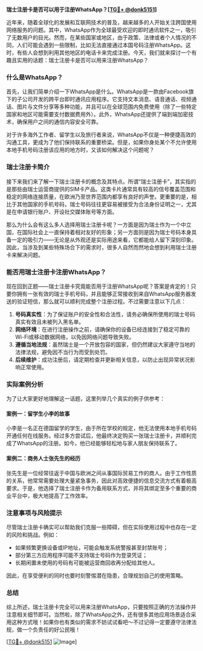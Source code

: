 **瑞士注册卡是否可以用于注册WhatsApp？[[TG💪+ @donk5151](https://t.me/s/donk5151)]**

近年来，随着全球化的发展和互联网技术的普及，越来越多的人开始关注跨国使用网络服务的问题。其中，WhatsApp作为全球最受欢迎的即时通讯软件之一，吸引了无数用户的目光。然而，在某些国家或地区，由于政策、法律或者个人情况的不同，人们可能会遇到一些限制，比如无法直接通过本国号码注册WhatsApp。这时，有些人会想到利用其他地区的电话卡来完成注册。今天，我们就来探讨一个有趣且实用的话题：瑞士注册卡是否可以用来注册WhatsApp？

### 什么是WhatsApp？

首先，让我们简单介绍一下WhatsApp是什么。WhatsApp是一款由Facebook旗下的子公司开发的跨平台即时通讯应用程序。它支持文本消息、语音通话、视频通话、图片与文件分享等多种功能，并且可以在全球范围内免费使用（除了一些特定国家和地区可能需要支付数据费用外）。此外，WhatsApp还提供了端到端加密技术，确保用户之间的通信内容安全可靠。

对于许多海外工作者、留学生以及旅行者来说，WhatsApp不仅是一种便捷高效的沟通工具，更成为了他们保持联系的重要桥梁。但是，如果你身处某个不允许使用本地手机号码注册该应用的地方时，又该如何解决这个问题呢？

### 瑞士注册卡简介

接下来我们来了解一下瑞士注册卡的概念及其特点。所谓“瑞士注册卡”，其实指的是那些由瑞士运营商提供的SIM卡产品。这类卡片通常具有较高的信号覆盖范围和稳定的网络连接质量，在欧洲乃至世界范围内都享有良好的声誉。更重要的是，相比于其他国家的手机号码，瑞士号码往往更容易被接受为合法身份证明之一，尤其是在申请银行账户、开设社交媒体账号等方面。

那么为什么会有这么多人选择用瑞士注册卡呢？一方面是因为瑞士作为一个中立国，在国际社会上一直保持着相对友好的形象；另一方面则是因为瑞士号码本身具备一定的吸引力——无论是从外观还是实际用途来看，它都能给人留下深刻印象。因此，当涉及到某些特殊场合下的需求时，很多人自然而然地会想到利用瑞士注册卡来解决问题。

### 能否用瑞士注册卡注册WhatsApp？

现在回到正题——瑞士注册卡究竟能否用于注册WhatsApp呢？答案是肯定的！只要你拥有一张有效的瑞士手机号码，并且能够正常接收到来自WhatsApp服务器发送的验证短信，那么就可以顺利完成整个注册过程。不过需要注意以下几点：

1. **号码真实性**：为了保证账户的安全性和合法性，请务必确保所使用的瑞士号码真实有效且未被列入黑名单。
2. **网络环境**：在进行注册操作之前，请确保你的设备已经连接到了稳定可靠的Wi-Fi或移动数据网络，以免因网络问题导致失败。
3. **遵循当地法规**：虽然瑞士是一个开放包容的国家，但仍然建议大家遵守当地的法律法规，避免因不当行为而受到处罚。
4. **后续维护**：成功注册后，请定期检查并更新相关信息，以防止出现异常状况影响正常使用。

### 实际案例分析

为了让大家更好地理解这一话题，这里列举几个真实的例子供参考：

#### 案例一：留学生小李的故事
小李是一名正在德国留学的学生，由于所在学校的规定，他无法使用本地手机号码开通任何在线服务。经过多方尝试后，他最终决定购买一张瑞士注册卡，并顺利完成了WhatsApp的注册。如今，他已经能够轻松地与家人朋友保持联系了。

#### 案例二：商务人士张先生的经历
张先生是一位经常往返于中国与欧洲之间从事国际贸易工作的商人。由于工作性质的关系，他常常需要处理大量紧急事务，因此对高效便捷的信息交流方式有着极高要求。于是，他选择了瑞士注册卡作为备用联系方式，并将其绑定至多个重要的商业平台中，极大地提高了工作效率。

### 注意事项与风险提示

尽管瑞士注册卡确实可以帮助我们克服一些障碍，但在实际使用过程中也存在一定的风险和挑战。例如：
- 如果频繁更换设备或IP地址，可能会触发系统警报甚至封禁账号；
- 部分第三方应用程序可能不支持瑞士号码作为登录凭证；
- 长期闲置未使用的号码有可能被运营商回收再分配给其他人。

因此，在享受便利的同时也要时刻警惕潜在隐患，合理规划自己的使用策略。

### 总结

综上所述，瑞士注册卡完全可以用来注册WhatsApp，只要按照正确的方法操作并注意相关细节即可。当然啦，除了WhatsApp之外，还有很多其他应用场景适合采用这种方式哦！如果你也有类似的需求不妨试试看吧～不过记得一定要遵守法律法规，做一个负责任的好公民哦！

[[TG💪+ @donk5151](https://t.me/s/donk5151) ![Image](https://i.postimg.cc/rwNCRYN7/Snipaste-2025-04-30-17-27-05.png)]